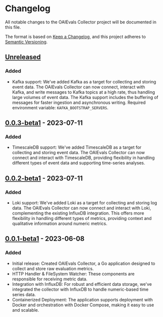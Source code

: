 # Changelog

All notable changes to the OAIEvals Collector project will be documented in this file.

The format is based on [Keep a Changelog](https://keepachangelog.com/en/1.0.0/),
and this project adheres to [Semantic Versioning](https://semver.org/spec/v2.0.0.html).

## [Unreleased]

### Added
- Kafka support: We've added Kafka as a target for collecting and storing event data. The OAIEvals Collector can now connect, interact with Kafka, and write messages to Kafka topics at a high rate, thus handling large volumes of event data. The Kafka support includes the buffering of messages for faster ingestion and asynchronous writing. Required environment variable: `KAFKA_BOOTSTRAP_SERVERS`.

## [0.0.3-beta1] - 2023-07-11

### Added
- TimescaleDB support: We've added TimescaleDB as a target for collecting and storing event data. The OAIEvals Collector can now connect and interact with TimescaleDB, providing flexibility in handling different types of event data and supporting time-series analyses.

## [0.0.2-beta1] - 2023-07-11

### Added
- Loki support: We've added Loki as a target for collecting and storing log data. The OAIEvals Collector can now connect and interact with Loki, complementing the existing InfluxDB integration. This offers more flexibility in handling different types of metrics, providing context and qualitative information around numeric metrics.

## [0.0.1-beta1] - 2023-06-08

### Added
- Initial release: Created OAIEvals Collector, a Go application designed to collect and store raw evaluation metrics.
- HTTP Handler & FileSystem Watcher: These components are responsible for receiving metric data.
- Integration with InfluxDB: For robust and efficient data storage, we've integrated the collector with InfluxDB to handle numeric-based time series data.
- Containerized Deployment: The application supports deployment with Docker and orchestration with Docker Compose, making it easy to use and scalable.

[Unreleased]: https://github.com/nstankov-bg/oaievals-collector/compare/0.0.3-beta1...HEAD
[0.0.3-beta1]: https://github.com/nstankov-bg/oaievals-collector/compare/0.0.2-beta1...0.0.3-beta1
[0.0.2-beta1]: https://github.com/nstankov-bg/oaievals-collector/compare/0.0.1-beta1...0.0.2-beta1
[0.0.1-beta1]: https://github.com/nstankov-bg/oaievals-collector/releases/tag/0.0.1-beta1
